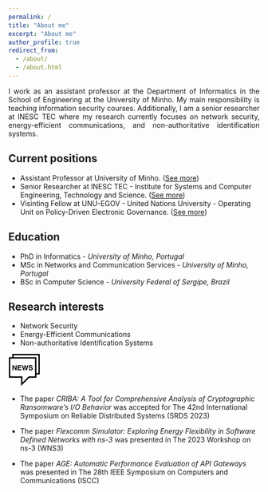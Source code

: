```yaml
---
permalink: /
title: "About me"
excerpt: "About me"
author_profile: true
redirect_from: 
  - /about/
  - /about.html
---
```


<div style='text-align: justify;'>
  I work as an assistant professor at the Department of Informatics in the School of Engineering at the University of Minho. My main responsibility is teaching information security courses. Additionally, I am a senior researcher at INESC TEC where my research currently focuses on network security, energy-efficient communications, and non-authoritative identification systems.
</div>

## Current positions
- Assistant Professor at University of Minho. ([See more](https://www4.di.uminho.pt/~jno/sitedi/nm_6687.html))
- Senior Researcher at INESC TEC - Institute for Systems and Computer Engineering, Technology and Science. ([See more](https://www.inesctec.pt/en/people/joao-marco))
- Visinting Fellow at UNU-EGOV - United Nations University - Operating Unit on Policy-Driven Electronic Governance. ([See more](https://egov.unu.edu/experts/joao-marco-silva.html#profile))


## Education
- PhD in Informatics - *University of Minho, Portugal*
- MSc in Networks and Communication Services - *University of Minho, Portugal*
- BSc in Computer Science - *University Federal of Sergipe, Brazil*


## Research interests
- Network Security
- Energy-Efficient Communications
- Non-authoritative Identification Systems


![](/images/news64.png)

- The paper *CRIBA: A Tool for Comprehensive Analysis of Cryptographic Ransomware’s I/O Behavior* was accepted for The 42nd International Symposium on Reliable Distributed Systems (SRDS 2023)

- The paper *Flexcomm Simulator: Exploring Energy Flexibility in Software Defined Networks with ns-3* was presented in The 2023 Workshop on ns-3 (WNS3)

- The paper *AGE: Automatic Performance Evaluation of API Gateways* was presented in The 28th IEEE Symposium on Computers and Communications (ISCC)
